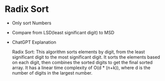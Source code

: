 # Radix Sort

- Only sort Numbers
- Compare from LSD(least significant digit) to MSD

- ChatGPT Explanation
    
    Radix Sort: This algorithm sorts elements by digit, from the least significant digit to the most significant digit. It sorts the elements based on each digit, then combines the sorted digits to get the final sorted array. It has a linear time complexity of O(d * (n+k)), where d is the number of digits in the largest number.